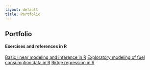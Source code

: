 ```yaml
---
layout: default
title: Portfolio
---
```


Portfolio
--------

#### Exercises and references in R
[Basic linear modeling and inference in R](../portfolio/2019-02-09-R-basic-linear-modeling-and-inference)
[Exploratory modeling of fuel consumption data in R](../portfolio/2019-03-02-R-modeling-fuel-consumption.html)
[Ridge regression in R](../portfolio/2019-04-03-R-ridge-regression.html)


